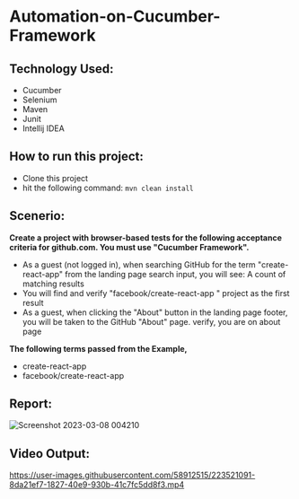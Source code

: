 # Automation-on-Cucumber-Framework

## Technology Used:
- Cucumber
- Selenium
- Maven
- Junit
- Intellij IDEA

## How to run this project:
- Clone this project
- hit the following command: ```mvn clean install```

## Scenerio:

**Create a project with browser-based tests for the following acceptance criteria for github.com. You must use "Cucumber Framework".**

- As a guest (not logged in), when searching GitHub for the term "create-react-app" from the landing page search input, you will see: A count of matching results
- You will find and verify "facebook/create-react-app " project as the first result
- As a guest, when clicking the "About" button in the landing page footer, you will be taken to the GitHub "About" page. verify, you are on about page

**The following terms passed from the Example,**
- create-react-app
- facebook/create-react-app

## Report:

![Screenshot 2023-03-08 004210](https://user-images.githubusercontent.com/58912515/223520926-f082391f-0e48-493b-93ae-0624f3c43cf1.png)

## Video Output:

https://user-images.githubusercontent.com/58912515/223521091-8da21ef7-1827-40e9-930b-41c7fc5dd8f3.mp4



